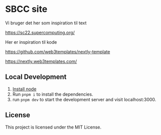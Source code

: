 # SBCC site

Vi bruger det her som inspiration til text

https://sc22.supercomputing.org/


Her er inspiration til kode

https://github.com/web3templates/nextly-template

https://nextly.web3templates.com/



## Local Development

1. [Install node](https://nodejs.org/en/download/)
2. Run `pnpm i` to install the dependencies.
3. run `pnpm dev` to start the development server and visit localhost:3000.

## License

This project is licensed under the MIT License.
